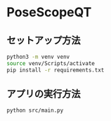 # PoseScopeQT

## セットアップ方法

```sh
python3 -m venv venv
source venv/Scripts/activate
pip install -r requirements.txt
```

## アプリの実行方法

```sh
python src/main.py
```
